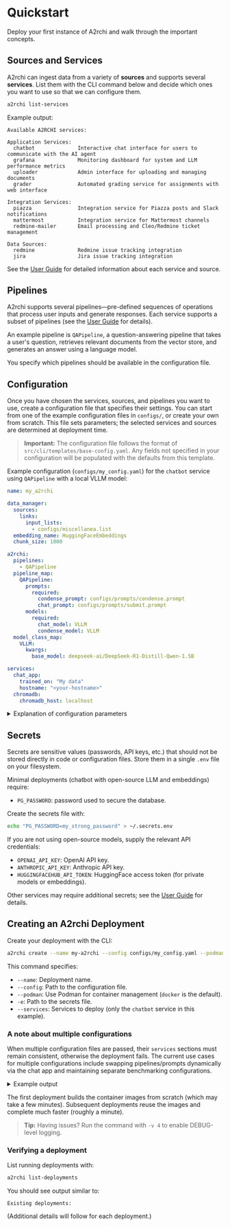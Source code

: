 # Quickstart

Deploy your first instance of A2rchi and walk through the important concepts.

## Sources and Services

A2rchi can ingest data from a variety of **sources** and supports several **services**. List them with the CLI command below and decide which ones you want to use so that we can configure them.

```bash
a2rchi list-services
```

Example output:

```
Available A2RCHI services:

Application Services:
  chatbot              Interactive chat interface for users to communicate with the AI agent
  grafana              Monitoring dashboard for system and LLM performance metrics
  uploader             Admin interface for uploading and managing documents
  grader               Automated grading service for assignments with web interface

Integration Services:
  piazza               Integration service for Piazza posts and Slack notifications
  mattermost           Integration service for Mattermost channels
  redmine-mailer       Email processing and Cleo/Redmine ticket management

Data Sources:
  redmine              Redmine issue tracking integration
  jira                 Jira issue tracking integration
```

See the [User Guide](user_guide.md) for detailed information about each service and source.

## Pipelines

A2rchi supports several pipelines—pre-defined sequences of operations that process user inputs and generate responses. Each service supports a subset of pipelines (see the [User Guide](user_guide.md) for details).

An example pipeline is `QAPipeline`, a question-answering pipeline that takes a user's question, retrieves relevant documents from the vector store, and generates an answer using a language model.

You specify which pipelines should be available in the configuration file.

## Configuration

Once you have chosen the services, sources, and pipelines you want to use, create a configuration file that specifies their settings. You can start from one of the example configuration files in `configs/`, or create your own from scratch. This file sets parameters; the selected services and sources are determined at deployment time.

> **Important:** The configuration file follows the format of `src/cli/templates/base-config.yaml`. Any fields not specified in your configuration will be populated with the defaults from this template.

Example configuration (`configs/my_config.yaml`) for the `chatbot` service using `QAPipeline` with a local VLLM model:

```yaml
name: my_a2rchi

data_manager:
  sources:
    links:
      input_lists:
        - configs/miscellanea.list
  embedding_name: HuggingFaceEmbeddings
  chunk_size: 1000

a2rchi:
  pipelines:
    - QAPipeline
  pipeline_map:
    QAPipeline:
      prompts:
        required:
          condense_prompt: configs/prompts/condense.prompt
          chat_prompt: configs/prompts/submit.prompt
      models:
        required:
          chat_model: VLLM
          condense_model: VLLM
  model_class_map:
    VLLM:
      kwargs:
        base_model: deepseek-ai/DeepSeek-R1-Distill-Qwen-1.5B

services:
  chat_app:
    trained_on: "My data"
    hostname: "<your-hostname>"
  chromadb:
    chromadb_host: localhost
```

<details>
<summary>Explanation of configuration parameters</summary>

- `name`: Name of your A2rchi deployment.
- `data_manager`: Settings related to data ingestion and the vector store.
  - `sources.links.input_lists`: Lists of URLs to seed the deployment.
  - `embedding_name`: Embedding model used for vectorization.
  - `chunk_size`: Controls how documents are split prior to embedding.
- `a2rchi`: Core pipeline settings.
  - `pipelines`: Pipelines to use (e.g., `QAPipeline`).
  - `pipeline_map`: Configuration for each pipeline, including prompts and models.
  - `model_class_map`: Mapping of model names to their classes and parameters.
- `services`: Settings for individual services/interfaces.
  - `chat_app`: Chat interface configuration, including hostname and descriptive metadata.
  - `chromadb`: Connection details for the vector store container.

</details>

## Secrets

Secrets are sensitive values (passwords, API keys, etc.) that should not be stored directly in code or configuration files. Store them in a single `.env` file on your filesystem.

Minimal deployments (chatbot with open-source LLM and embeddings) require:

- `PG_PASSWORD`: password used to secure the database.

Create the secrets file with:

```bash
echo "PG_PASSWORD=my_strong_password" > ~/.secrets.env
```

If you are not using open-source models, supply the relevant API credentials:

- `OPENAI_API_KEY`: OpenAI API key.
- `ANTHROPIC_API_KEY`: Anthropic API key.
- `HUGGINGFACEHUB_API_TOKEN`: HuggingFace access token (for private models or embeddings).

Other services may require additional secrets; see the [User Guide](user_guide.md) for details.

## Creating an A2rchi Deployment

Create your deployment with the CLI:

```bash
a2rchi create --name my-a2rchi --config configs/my_config.yaml --podman -e .secrets.env --services chatbot
```

This command specifies:

- `--name`: Deployment name.
- `--config`: Path to the configuration file.
- `--podman`: Use Podman for container management (`docker` is the default).
- `-e`: Path to the secrets file.
- `--services`: Services to deploy (only the `chatbot` service in this example).

### A note about multiple configurations

When multiple configuration files are passed, their `services` sections must remain consistent, otherwise the deployment fails. The current use cases for multiple configurations include swapping pipelines/prompts dynamically via the chat app and maintaining separate benchmarking configurations.

<details>
<summary>Example output</summary>

```bash
a2rchi create --name my-a2rchi -c test.yaml --podman -e secrets.env --services chatbot
```

```
Starting A2RCHI deployment process...
[a2rchi] Creating deployment 'my-a2rchi' with services: chatbot
[a2rchi] Auto-enabling dependencies: postgres, chromadb
[a2rchi] Configuration validated successfully
[a2rchi] You are using an embedding model from HuggingFace; make sure to include a HuggingFace token if required for usage, it won't be explicitly enforced
[a2rchi] Required secrets validated: PG_PASSWORD
[a2rchi] Volume 'a2rchi-pg-my-a2rchi' already exists. No action needed.
[a2rchi] Volume 'a2rchi-my-a2rchi' already exists. No action needed.
[a2rchi] Starting compose deployment from /path/to/my/.a2rchi/a2rchi-my-a2rchi
[a2rchi] Using compose file: /path/to/my/.a2rchi/a2rchi-my-a2rchi/compose.yaml
[a2rchi] (This might take a minute...)
[a2rchi] Deployment started successfully
A2RCHI deployment 'my-a2rchi' created successfully!
Services running: chatbot, postgres, chromadb
[a2rchi] Chatbot: http://localhost:7861
```

</details>

The first deployment builds the container images from scratch (which may take a few minutes). Subsequent deployments reuse the images and complete much faster (roughly a minute).

> **Tip:** Having issues? Run the command with `-v 4` to enable DEBUG-level logging.

### Verifying a deployment

List running deployments with:

```bash
a2rchi list-deployments
```

You should see output similar to:

```text
Existing deployments:
```

(Additional details will follow for each deployment.)
